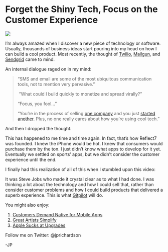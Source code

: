 <!--
id: 9630190405
link: http://loudjet.com/a/forget-the-shiny-tech-focus-on-the-customer-experience
slug: forget-the-shiny-tech-focus-on-the-customer-experience
date: Wed Aug 31 2011 11:45:00 GMT-0500 (CDT)
publish: 2011-08-031
tags: steve-jobs, customer-development, customers, ux, apple
-->


Forget the Shiny Tech, Focus on the Customer Experience
=======================================================

![](http://media.tumblr.com/tumblr_lqsxc4Ipo11qzbc4f.jpg)

I’m always amazed when I discover a new piece of technology or software.
Usually, thousands of business ideas start pouring into my head on how I
can build a cool product. Most recently, the thought of
[Twilio](http://www.twilio.com/), [Mailgun](http://mailgun.net/), and
[Sendgrid](http://sendgrid.com/) came to mind. 

An internal dialogue raged on in my mind:

> “SMS and email are some of the most ubiquitous communication tools,
> not to mention very pervasive.”
>
>  ”What could I build quickly to monetize and spread virally?”
>
> “Focus, you fool…”
>
> “You’re in the process of selling [one company](http://reflect7.com)
> and you just [started another](http://gitpilot.com). Plus, no one
> really cares about how you’re using cool tech.”

And then I dropped the thought.

This has happened to me time and time again. In fact, that’s how
Reflect7 was founded. I knew the iPhone would be hot. I knew that
consumers would purchase them by the ton. I just didn’t know what apps
to develop for it yet. Eventually we settled on sports’ apps, but we
didn’t consider the customer experience until the end.

I finally had this realization of all of this when I stumbled upon this
video:

It was Steve Jobs who made it crystal clear as to what I had done. I was
thinking a lot about the technology and how I could sell that, rather
than consider customer problems and how I could build products that
delivered a superb experience. This is what
[Gitpilot](http://gitpilot.com) will do.

You might also enjoy:

1.  [Customers Demand Native for Mobile
    Apps](http://loudjet.com/a/customers-demand-native-for-mobile-apps)
2.  [Great Artists
    Simplify](http://loudjet.com/a/great-artists-simplify)
3.  [Apple Sucks at
    Upgrades](http://loudjet.com/a/apple-sucks-at-upgrades)

Follow me on Twitter: @jprichardson

-JP

